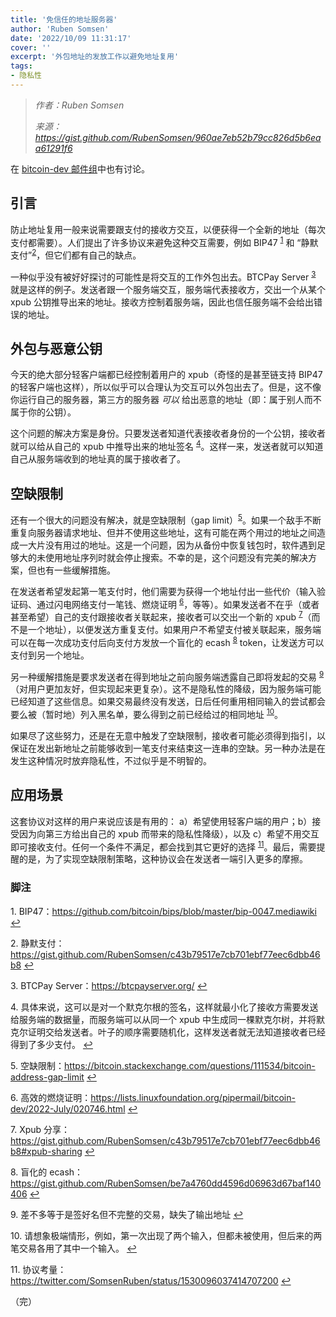 ```yaml
---
title: '免信任的地址服务器'
author: 'Ruben Somsen'
date: '2022/10/09 11:31:17'
cover: ''
excerpt: '外包地址的发放工作以避免地址复用'
tags:
- 隐私性
---
```



> *作者：Ruben Somsen*
> 
> *来源：<https://gist.github.com/RubenSomsen/960ae7eb52b79cc826d5b6eaa61291f6>*



在 [bitcoin-dev 邮件组](https://lists.linuxfoundation.org/pipermail/bitcoin-dev/2022-September/020952.html)中也有讨论。

## 引言

防止地址复用一般来说需要跟支付的接收方交互，以便获得一个全新的地址（每次支付都需要）。人们提出了许多协议来避免这种交互需要，例如 BIP47 <sup><a href="#note1" id="jump-1">1</a></sup> 和 “静默支付”<sup><a href="#note2" id="jump-2">2</a></sup>，但它们都有自己的缺点。

一种似乎没有被好好探讨的可能性是将交互的工作外包出去。BTCPay Server <sup><a href="#note3" id="jump-3">3</a></sup> 就是这样的例子。发送者跟一个服务端交互，服务端代表接收方，交出一个从某个 xpub 公钥推导出来的地址。接收方控制着服务端，因此也信任服务端不会给出错误的地址。

## 外包与恶意公钥

今天的绝大部分轻客户端都已经控制着用户的 xpub（奇怪的是甚至链支持 BIP47 的轻客户端也这样），所以似乎可以合理认为交互可以外包出去了。但是，这不像你运行自己的服务器，第三方的服务器 *可以* 给出恶意的地址（即：属于别人而不属于你的公钥）。

这个问题的解决方案是身份。只要发送者知道代表接收者身份的一个公钥，接收者就可以给从自己的 xpub 中推导出来的地址签名 <sup><a href="#note4" id="jump-4">4</a></sup>。这样一来，发送者就可以知道自己从服务端收到的地址真的属于接收者了。

## 空缺限制

还有一个很大的问题没有解决，就是空缺限制（gap limit）<sup><a href="#note5" id="jump-5">5</a></sup>。如果一个敌手不断重复向服务器请求地址、但并不使用这些地址，这有可能在两个用过的地址之间造成一大片没有用过的地址。这是一个问题，因为从备份中恢复钱包时，软件遇到足够大的未使用地址序列时就会停止搜索。不幸的是，这个问题没有完美的解决方案，但也有一些缓解措施。

在发送者希望发起第一笔支付时，他们需要为获得一个地址付出一些代价（输入验证码、通过闪电网络支付一笔钱、燃烧证明 <sup><a href="#note6" id="jump-6">6</a></sup>，等等）。如果发送者不在乎（或者甚至希望）自己的支付跟接收者关联起来，接收者可以交出一个新的 xpub <sup><a href="#note7" id="jump-7">7</a></sup>（而不是一个地址），以便发送方重复支付。如果用户不希望支付被关联起来，服务端可以在每一次成功支付后向支付方发放一个盲化的 ecash <sup><a href="#note8" id="jump-8">8</a></sup> token，让发送方可以支付到另一个地址。

另一种缓解措施是要求发送者在得到地址之前向服务端透露自己即将发起的交易 <sup><a href="#note9" id="jump-9">9</a></sup>（对用户更加友好，但实现起来更复杂）。这不是隐私性的降级，因为服务端可能已经知道了这些信息。如果交易最终没有发送，日后任何重用相同输入的尝试都会要么被（暂时地）列入黑名单，要么得到之前已经给过的相同地址 <sup><a href="#note10" id="jump-10">10</a></sup>。

如果尽了这些努力，还是在无意中触发了空缺限制，接收者可能必须得到指引，以保证在发出新地址之前能够收到一笔支付来结束这一连串的空缺。另一种办法是在发生这种情况时放弃隐私性，不过似乎是不明智的。

## 应用场景

这套协议对这样的用户来说应该是有用的： a）希望使用轻客户端的用户；b）接受因为向第三方给出自己的 xpub 而带来的隐私性降级），以及 c）希望不用交互即可接收支付。任何一个条件不满足，都会找到其它更好的选择 <sup><a href="#note11" id="jump-11">11</a></sup>。最后，需要提醒的是，为了实现空缺限制策略，这种协议会在发送者一端引入更多的摩擦。

### 脚注

1.<a id="note1"> </a>BIP47：https://github.com/bitcoin/bips/blob/master/bip-0047.mediawiki  <a href="#jump-1">↩</a>

2.<a id="note2"> </a>静默支付：https://gist.github.com/RubenSomsen/c43b79517e7cb701ebf77eec6dbb46b8 <a href="#jump-2">↩</a>

3.<a id="note3"> </a>BTCPay Server：https://btcpayserver.org/ <a href="#jump-3">↩</a>

4.<a id="note4"> </a>具体来说，这可以是对一个默克尔根的签名，这样就最小化了接收方需要发送给服务端的数据量，而服务端可以从同一个 xpub 中生成同一棵默克尔树，并将默克尔证明交给发送者。叶子的顺序需要随机化，这样发送者就无法知道接收者已经得到了多少支付。 <a href="#jump-4">↩</a>

5.<a id="note5"> </a>空缺限制：https://bitcoin.stackexchange.com/questions/111534/bitcoin-address-gap-limit <a href="#jump-5">↩</a>

6.<a id="note6"> </a>高效的燃烧证明：https://lists.linuxfoundation.org/pipermail/bitcoin-dev/2022-July/020746.html <a href="#jump-6">↩</a>

7.<a id="note7"> </a>Xpub 分享：https://gist.github.com/RubenSomsen/c43b79517e7cb701ebf77eec6dbb46b8#xpub-sharing <a href="#jump-7">↩</a>

8.<a id="note8"> </a>盲化的 ecash：https://gist.github.com/RubenSomsen/be7a4760dd4596d06963d67baf140406 <a href="#jump-8">↩</a>

9.<a id="note9"> </a>差不多等于是签好名但不完整的交易，缺失了输出地址 <a href="#jump-9">↩</a>

10.<a id="note10"> </a>请想象极端情形，例如，第一次出现了两个输入，但都未被使用，但后来的两笔交易各用了其中一个输入。 <a href="#jump-10">↩</a>

11.<a id="note11"> </a>协议考量：https://twitter.com/SomsenRuben/status/1530096037414707200 <a href="#jump-11">↩</a>

（完）